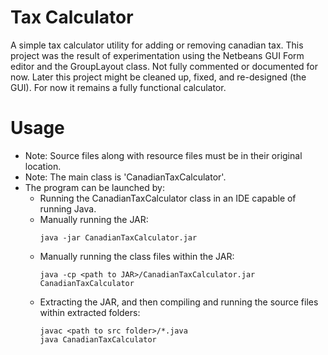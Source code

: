 # Tax Calculator
A simple tax calculator utility for adding or removing canadian tax. This project was the result of experimentation using the Netbeans GUI Form editor and the GroupLayout class. Not fully commented or documented for now. Later this project might be cleaned up, fixed, and re-designed (the GUI). For now it remains a fully functional calculator.



# Usage
- Note: Source files along with resource files
  must be in their original location.
- Note: The main class is 'CanadianTaxCalculator'.
- The program can be launched by:
  - Running the CanadianTaxCalculator class in an IDE capable of running  Java.
  - Manually running the JAR:
      ```
      java -jar CanadianTaxCalculator.jar
      ```
  - Manually running the class files within the JAR:
      ```
      java -cp <path to JAR>/CanadianTaxCalculator.jar CanadianTaxCalculator 
      ```
  - Extracting the JAR, and then compiling and  running the source files within extracted folders:
      ```
      javac <path to src folder>/*.java
      java CanadianTaxCalculator 
      ```
